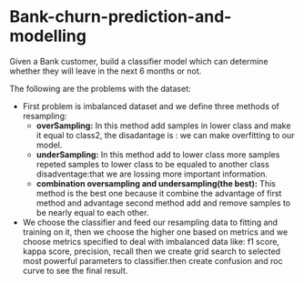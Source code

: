 # Bank-churn-prediction-and-modelling
Given a Bank customer, build a classifier model which can determine whether they will leave in the next 6 months or not.


The following are the problems with the dataset:
- First problem is imbalanced dataset and we define three methods of resampling:
  * **overSampling:** In this method add samples in lower class and make it equal to class2, the disadantage is : we can make overfitting to our model.
  * **underSampling:** In this method add to lower class more samples repeted samples to lower class to be equaled to another class disadventage:that we are lossing more important information.
  * **combination oversampling and undersampling(the best):** This method is the best one because it combine the advantage of first method and advantage second method add and remove samples to be nearly equal to each other.
- We choose the classifier and feed our resampling data to fitting and training on it, then we choose the higher one based on metrics and we choose metrics specified to deal with imbalanced data like: f1 score, kappa score, precision, recall then we create grid search to selected most powerful parameters to classifier.then create confusion and roc curve to see the final result.

